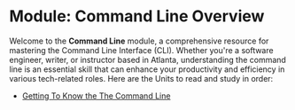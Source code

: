 # Module: Command Line Overview

Welcome to the **Command Line** module, a comprehensive resource for mastering the Command Line Interface (CLI). Whether you're a software engineer, writer, or instructor based in Atlanta, understanding the command line is an essential skill that can enhance your productivity and efficiency in various tech-related roles. Here are the Units to read and study in order:

 - [Getting To Know the The Command Line](getting-to-know-the-command-line)
